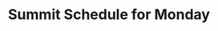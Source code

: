 ---
layout       : blocks/page-component
component    : schedule/summit-day-by-room.html
day          : Mon
title        : Summit Schedule for Monday
type         : schedule
---